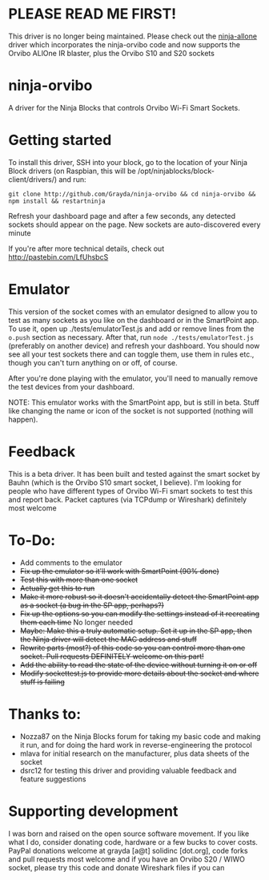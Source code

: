 PLEASE READ ME FIRST!
=====================

This driver is no longer being maintained. Please check out the [ninja-allone][1] driver which incorporates the ninja-orvibo code and now supports the Orvibo ALlOne IR blaster, plus the Orvibo S10 and S20 sockets

ninja-orvibo
============

A driver for the Ninja Blocks that controls Orvibo Wi-Fi Smart Sockets. 

Getting started
===============

To install this driver, SSH into your block, go to the location of your Ninja Block drivers (on Raspbian, this will be /opt/ninjablocks/block-client/drivers/) and run:

`git clone http://github.com/Grayda/ninja-orvibo && cd ninja-orvibo && npm install && restartninja`

Refresh your dashboard page and after a few seconds, any detected sockets should appear on the page. New sockets are auto-discovered every minute

If you're after more technical details, check out http://pastebin.com/LfUhsbcS

Emulator
========

This version of the socket comes with an emulator designed to allow you to test as many sockets as you like on the dashboard or in the SmartPoint app. To use it, open up ./tests/emulatorTest.js and add or remove lines from the `o.push` section as necessary. After that, run `node ./tests/emulatorTest.js` (preferably on another device) and refresh your dashboard. You should now see all your test sockets there and can toggle them, use them in rules etc., though you can't turn anything on or off, of course.

After you're done playing with the emulator, you'll need to manually remove the test devices from your dashboard.

NOTE: This emulator works with the SmartPoint app, but is still in beta. Stuff like changing the name or icon of the socket is not supported (nothing will happen). 

Feedback
========

This is a beta driver. It has been built and tested against the smart socket by Bauhn (which is the Orvibo S10 smart socket, I believe). I'm looking for people who have different types of Orvibo Wi-Fi smart sockets to test this and report back. Packet captures (via TCPdump or Wireshark) definitely most welcome

To-Do:
======

* Add comments to the emulator
* ~~Fix up the emulator so it'll work with SmartPoint (90% done)~~
* ~~Test this with more than one socket~~
* ~~Actually get this to run~~
* ~~Make it more robust so it doesn't accidentally detect the SmartPoint app as a socket (a bug in the SP app, perhaps?)~~
* ~~Fix up the options so you can modify the settings instead of it recreating them each time~~ No longer needed
* ~~Maybe: Make this a truly automatic setup. Set it up in the SP app, then the Ninja driver will detect the MAC address and stuff~~
* ~~Rewrite parts (most?) of this code so you can control more than one socket. Pull requests DEFINITELY welcome on this part!~~
* ~~Add the ability to read the state of the device without turning it on or off~~
* ~~Modify sockettest.js to provide more details about the socket and where stuff is failing~~

Thanks to:
==========

* Nozza87 on the Ninja Blocks forum for taking my basic code and making it run, and for doing the hard work in reverse-engineering the protocol
* mlava for initial research on the manufacturer, plus data sheets of the socket 
* dsrc12 for testing this driver and providing valuable feedback and feature suggestions

Supporting development
======================

I was born and raised on the open source software movement. If you like what I do, consider donating code, hardware or a few bucks to cover costs. PayPal donations welcome at grayda [a@t] solidinc [dot.org], code forks and pull requests most welcome and if you have an Orvibo S20 / WIWO socket, please try this code and donate Wireshark files if you can 

  [1]: https://github.com/Grayda/ninja-allone
